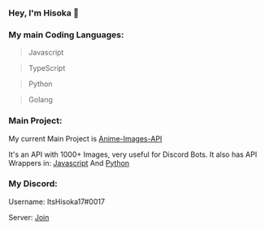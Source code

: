 ### Hey, I'm Hisoka 👋

### My main Coding Languages:
> Javascript

> TypeScript

> Python

> Golang


### Main Project:
My current Main Project is [Anime-Images-API](https://anime-api.hisoka17.repl.co)

It's an API with 1000+ Images, very useful for Discord Bots. It also has API Wrappers in: [Javascript](https://github.com/HashT9u/Anime-Images-API-Wrapper) And [Python](https://github.com/SkellyM386/anime-images-api)


### My Discord:
Username: ItsHisoka17#0017

Server: [Join](https://discord.gg/WhnmkwgtGb)
